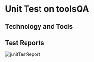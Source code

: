 # Unit Test on toolsQA
## Technology and Tools
  
## Test Reports
![junitTestReport](https://user-images.githubusercontent.com/52061402/210704366-8021cdde-b1d2-4de4-849b-91220d566ee0.JPG)
